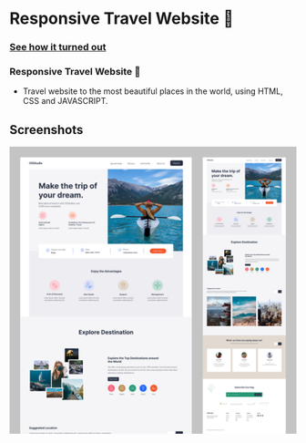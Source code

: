 # Responsive Travel Website 🌊

### [See how it turned out](https://pt.parceljs.org/)

### Responsive Travel Website 🌊

- Travel website to the most beautiful places in the world, using HTML, CSS and JAVASCRIPT.

## Screenshots

![alt text](https://github.com/ExpertMicro/OGStudio-responsive-travel-website/blob/master/img/travel-website-readme.jpg?raw=true)
